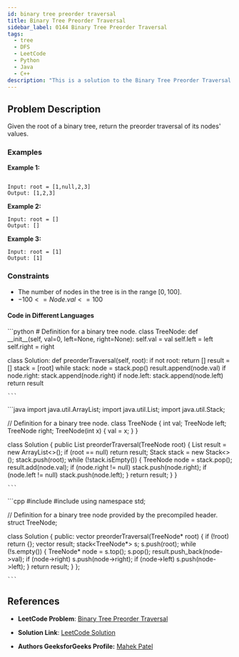 ```yaml
---
id: binary tree preorder traversal
title: Binary Tree Preorder Traversal
sidebar_label: 0144 Binary Tree Preorder Traversal
tags:
  - tree
  - DFS
  - LeetCode
  - Python
  - Java
  - C++
description: "This is a solution to the Binary Tree Preorder Traversal problem on LeetCode."
---
```


## Problem Description

Given the root of a binary tree, return the preorder traversal of its nodes' values.

### Examples

**Example 1:**

```

Input: root = [1,null,2,3]
Output: [1,2,3]
```

**Example 2:**

```
Input: root = []
Output: []
```
**Example 3:**

```
Input: root = [1]
Output: [1]
```

### Constraints

- The number of nodes in the tree is in the range $[0, 100]$.
- $-100 <= Node.val <= 100$


#### Code in Different Languages

<Tabs>
  <TabItem value="Python" label="Python">
  <SolutionAuthor name="@mahek0620"/>
   ```python
    # Definition for a binary tree node.
class TreeNode:
    def __init__(self, val=0, left=None, right=None):
        self.val = val
        self.left = left
        self.right = right

class Solution:
    def preorderTraversal(self, root):
        if not root:
            return []
        result = []
        stack = [root]
        while stack:
            node = stack.pop()
            result.append(node.val)
            if node.right:
                stack.append(node.right)
            if node.left:
                stack.append(node.left)
        return result

    ```

  </TabItem>
  <TabItem value="Java" label="Java">
  <SolutionAuthor name="@mahek0620"/>
   ```java
    import java.util.ArrayList;
import java.util.List;
import java.util.Stack;

// Definition for a binary tree node.
class TreeNode {
    int val;
    TreeNode left;
    TreeNode right;
    TreeNode(int x) { val = x; }
}

class Solution {
    public List<Integer> preorderTraversal(TreeNode root) {
        List<Integer> result = new ArrayList<>();
        if (root == null)
            return result;
        Stack<TreeNode> stack = new Stack<>();
        stack.push(root);
        while (!stack.isEmpty()) {
            TreeNode node = stack.pop();
            result.add(node.val);
            if (node.right != null)
                stack.push(node.right);
            if (node.left != null)
                stack.push(node.left);
        }
        return result;
    }
}



    ```

  </TabItem>
  <TabItem value="C++" label="C++">
  <SolutionAuthor name="@mahek0620"/>
   ```cpp
#include <vector>
#include <stack>
using namespace std;

// Definition for a binary tree node provided by the precompiled header.
struct TreeNode;

class Solution {
public:
    vector<int> preorderTraversal(TreeNode* root) {
        if (!root)
            return {};
        vector<int> result;
        stack<TreeNode*> s;
        s.push(root);
        while (!s.empty()) {
            TreeNode* node = s.top();
            s.pop();
            result.push_back(node->val);
            if (node->right)
                s.push(node->right);
            if (node->left)
                s.push(node->left);
        }
        return result;
    }
};



    ```

  </TabItem>
</Tabs>



## References

- **LeetCode Problem**: [Binary Tree Preorder Traversal](https://leetcode.com/problems/binary-tree-preorder-traversal/)

- **Solution Link**: [LeetCode Solution](https://leetcode.com/problems/binary-tree-preorder-traversal/solution/)

- **Authors GeeksforGeeks Profile:** [Mahek Patel](https://leetcode.com/u/mahekrpatel611/)

